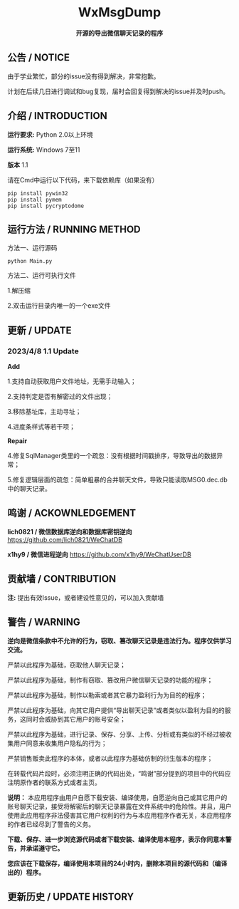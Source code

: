 <div align="center">

# WxMsgDump

**开源的导出微信聊天记录的程序**

</div>

## 公告 / NOTICE

由于学业繁忙，部分的issue没有得到解决，非常抱歉。

计划在后续几日进行调试和bug复现，届时会回复得到解决的issue并及时push。

## 介绍 / INTRODUCTION

**运行要求:** Python 2.0以上环境

**运行系统:** Windows 7至11

**版本** 1.1

请在Cmd中运行以下代码，来下载依赖库（如果没有）

```
pip install pywin32
pip install pymem
pip install pycryptodome
```

## 运行方法 / RUNNING METHOD

方法一、运行源码

```
python Main.py
```

方法二、运行可执行文件

1.解压缩

2.双击运行目录内唯一的一个exe文件

## 更新 / UPDATE

### 2023/4/8 1.1 Update

**Add**

1.支持自动获取用户文件地址，无需手动输入；

2.支持判定是否有解密过的文件出现；

3.移除基址库，主动寻址；

4.进度条样式等若干项；

**Repair**

4.修复SqlManager类里的一个疏忽：没有根据时间戳排序，导致导出的数据异常；

5.修复逻辑层面的疏忽：简单粗暴的合并聊天文件，导致只能读取MSG0.dec.db中的聊天记录。

## 鸣谢 / ACKOWNLEDGEMENT

**lich0821 / 微信数据库逆向和数据库密钥逆向** https://github.com/lich0821/WeChatDB

**x1hy9 / 微信进程逆向** https://github.com/x1hy9/WeChatUserDB

## 贡献墙 / CONTRIBUTION

**注:** 提出有效Issue，或者建设性意见的，可以加入贡献墙

## 警告 / WARNING

**逆向是微信条款中不允许的行为，窃取、篡改聊天记录是违法行为。程序仅供学习交流。**

严禁以此程序为基础，窃取他人聊天记录；

严禁以此程序为基础，制作有窃取、篡改用户微信聊天记录的功能的程序；

严禁以此程序为基础，制作以勒索或者其它暴力盈利行为为目的的程序；

严禁以此程序为基础，向其它用户提供“导出聊天记录”或者类似以盈利为目的的服务，这同时会威胁到其它用户的账号安全；

严禁以此程序为基础，进行记录、保存、分享、上传、分析或有类似的不经过被收集用户同意来收集用户隐私的行为；

严禁销售贩卖此程序的本体，或者以此程序为基础仿制的衍生版本的程序；

在转载代码片段时，必须注明正确的代码出处，“鸣谢”部分提到的项目中的代码应注明原作者的联系方式或者主页。

**说明：** 本应用程序由用户自愿下载安装、编译使用，自愿逆向自己或其它用户的账号聊天记录，接受将解密后的聊天记录暴露在文件系统中的危险性。并且，用户使用此应用程序非法侵害其它用户权利的行为与本应用程序作者无关，本应用程序的作者已经尽到了警告的义务。

**下载、保存、进一步浏览源代码或者下载安装、编译使用本程序，表示你同意本警告，并承诺遵守它。**

**您应该在下载保存，编译使用本项目的24小时内，删除本项目的源代码和（编译出的）程序。**

## 更新历史 / UPDATE HISTORY 
